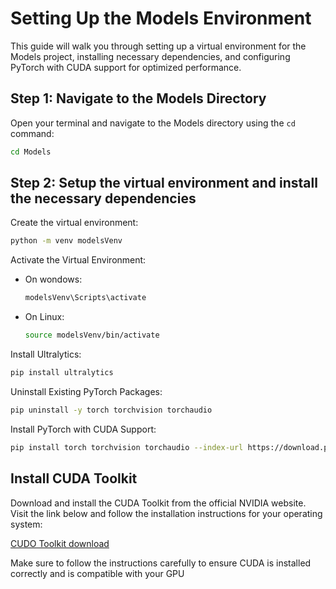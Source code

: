 # Setting Up the Models Environment

This guide will walk you through setting up a virtual environment for the Models project, installing necessary dependencies, and configuring PyTorch with CUDA support for optimized performance.

## Step 1: Navigate to the Models Directory

Open your terminal and navigate to the Models directory using the `cd` command:

```bash
cd Models
```

## Step 2: Setup the virtual environment and install the necessary dependencies

Create the virtual environment:

```bash
python -m venv modelsVenv
```
Activate the Virtual Environment:

- On wondows:

    ```bash
    modelsVenv\Scripts\activate
    ```

- On Linux:

    ```bash
    source modelsVenv/bin/activate
    ```
Install Ultralytics:

```bash
pip install ultralytics
```

Uninstall Existing PyTorch Packages:

```bash
pip uninstall -y torch torchvision torchaudio
```

Install PyTorch with CUDA Support:

```bash
pip install torch torchvision torchaudio --index-url https://download.pytorch.org/whl/cu121
```

## Install CUDA Toolkit

Download and install the CUDA Toolkit from the official NVIDIA website. Visit the link below and follow the installation instructions for your operating system:

[CUDO Toolkit download](URL)

Make sure to follow the instructions carefully to ensure CUDA is installed correctly and is compatible with your GPU